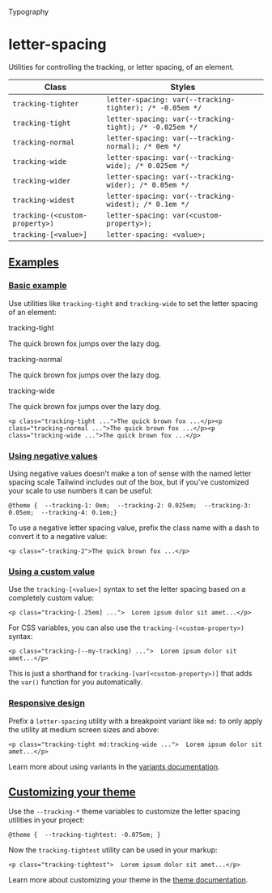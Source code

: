 Typography

# letter-spacing

Utilities for controlling the tracking, or letter spacing, of an element.

| Class                          | Styles                                                   |
| ------------------------------ | -------------------------------------------------------- |
| `tracking-tighter`             | `letter-spacing: var(--tracking-tighter); /* -0.05em */` |
| `tracking-tight`               | `letter-spacing: var(--tracking-tight); /* -0.025em */`  |
| `tracking-normal`              | `letter-spacing: var(--tracking-normal); /* 0em */`      |
| `tracking-wide`                | `letter-spacing: var(--tracking-wide); /* 0.025em */`    |
| `tracking-wider`               | `letter-spacing: var(--tracking-wider); /* 0.05em */`    |
| `tracking-widest`              | `letter-spacing: var(--tracking-widest); /* 0.1em */`    |
| `tracking-(<custom-property>)` | `letter-spacing: var(<custom-property>);`                |
| `tracking-[<value>]`           | `letter-spacing: <value>;`                               |

## [Examples](#examples)

### [Basic example](#basic-example)

Use utilities like `tracking-tight` and `tracking-wide` to set the letter spacing of an element:

tracking-tight

The quick brown fox jumps over the lazy dog.

tracking-normal

The quick brown fox jumps over the lazy dog.

tracking-wide

The quick brown fox jumps over the lazy dog.

```
<p class="tracking-tight ...">The quick brown fox ...</p><p class="tracking-normal ...">The quick brown fox ...</p><p class="tracking-wide ...">The quick brown fox ...</p>
```

### [Using negative values](#using-negative-values)

Using negative values doesn't make a ton of sense with the named letter spacing scale Tailwind includes out of the box, but if you've customized your scale to use numbers it can be useful:

```
@theme {  --tracking-1: 0em;  --tracking-2: 0.025em;  --tracking-3: 0.05em;  --tracking-4: 0.1em;}
```

To use a negative letter spacing value, prefix the class name with a dash to convert it to a negative value:

```
<p class="-tracking-2">The quick brown fox ...</p>
```

### [Using a custom value](#using-a-custom-value)

Use the `tracking-[<value>]` syntax to set the letter spacing based on a completely custom value:

```
<p class="tracking-[.25em] ...">  Lorem ipsum dolor sit amet...</p>
```

For CSS variables, you can also use the `tracking-(<custom-property>)` syntax:

```
<p class="tracking-(--my-tracking) ...">  Lorem ipsum dolor sit amet...</p>
```

This is just a shorthand for `tracking-[var(<custom-property>)]` that adds the `var()` function for you automatically.

### [Responsive design](#responsive-design)

Prefix a `letter-spacing` utility with a breakpoint variant like `md:` to only apply the utility at medium screen sizes and above:

```
<p class="tracking-tight md:tracking-wide ...">  Lorem ipsum dolor sit amet...</p>
```

Learn more about using variants in the [variants documentation](/docs/hover-focus-and-other-states).

## [Customizing your theme](#customizing-your-theme)

Use the `--tracking-*` theme variables to customize the letter spacing utilities in your project:

```
@theme {  --tracking-tightest: -0.075em; }
```

Now the `tracking-tightest` utility can be used in your markup:

```
<p class="tracking-tightest">  Lorem ipsum dolor sit amet...</p>
```

Learn more about customizing your theme in the [theme documentation](/docs/theme#customizing-your-theme).
